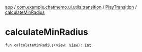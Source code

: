 [app](../../index.md) / [com.example.chatmemo.ui.utils.transition](../index.md) / [PlayTransition](index.md) / [calculateMinRadius](./calculate-min-radius.md)

# calculateMinRadius

`fun calculateMinRadius(view: `[`View`](https://developer.android.com/reference/android/view/View.html)`): `[`Int`](https://kotlinlang.org/api/latest/jvm/stdlib/kotlin/-int/index.html)